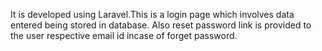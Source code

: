It is developed using Laravel.This is a login page which involves data entered being stored in database.
Also reset password link is provided to the user respective email id incase of forget password.
